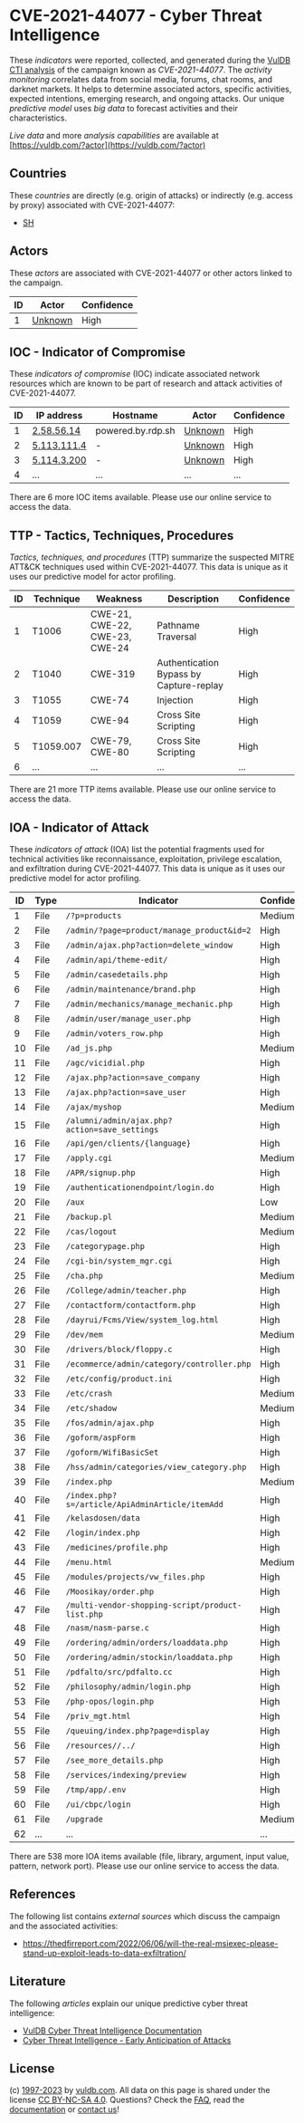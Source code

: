 # CVE-2021-44077 - Cyber Threat Intelligence

These _indicators_ were reported, collected, and generated during the [VulDB CTI analysis](https://vuldb.com/?kb.cti) of the campaign known as _CVE-2021-44077_. The _activity monitoring_ correlates data from social media, forums, chat rooms, and darknet markets. It helps to determine associated actors, specific activities, expected intentions, emerging research, and ongoing attacks. Our unique _predictive model_ uses _big data_ to forecast activities and their characteristics.

_Live data_ and more _analysis capabilities_ are available at [https://vuldb.com/?actor](https://vuldb.com/?actor)

## Countries

These _countries_ are directly (e.g. origin of attacks) or indirectly (e.g. access by proxy) associated with CVE-2021-44077:

* [SH](https://vuldb.com/?country.sh)

## Actors

These _actors_ are associated with CVE-2021-44077 or other actors linked to the campaign.

ID | Actor | Confidence
-- | ----- | ----------
1 | [Unknown](https://vuldb.com/?actor.unknown) | High

## IOC - Indicator of Compromise

These _indicators of compromise_ (IOC) indicate associated network resources which are known to be part of research and attack activities of CVE-2021-44077.

ID | IP address | Hostname | Actor | Confidence
-- | ---------- | -------- | ----- | ----------
1 | [2.58.56.14](https://vuldb.com/?ip.2.58.56.14) | powered.by.rdp.sh | [Unknown](https://vuldb.com/?actor.unknown) | High
2 | [5.113.111.4](https://vuldb.com/?ip.5.113.111.4) | - | [Unknown](https://vuldb.com/?actor.unknown) | High
3 | [5.114.3.200](https://vuldb.com/?ip.5.114.3.200) | - | [Unknown](https://vuldb.com/?actor.unknown) | High
4 | ... | ... | ... | ...

There are 6 more IOC items available. Please use our online service to access the data.

## TTP - Tactics, Techniques, Procedures

_Tactics, techniques, and procedures_ (TTP) summarize the suspected MITRE ATT&CK techniques used within CVE-2021-44077. This data is unique as it uses our predictive model for actor profiling.

ID | Technique | Weakness | Description | Confidence
-- | --------- | -------- | ----------- | ----------
1 | T1006 | CWE-21, CWE-22, CWE-23, CWE-24 | Pathname Traversal | High
2 | T1040 | CWE-319 | Authentication Bypass by Capture-replay | High
3 | T1055 | CWE-74 | Injection | High
4 | T1059 | CWE-94 | Cross Site Scripting | High
5 | T1059.007 | CWE-79, CWE-80 | Cross Site Scripting | High
6 | ... | ... | ... | ...

There are 21 more TTP items available. Please use our online service to access the data.

## IOA - Indicator of Attack

These _indicators of attack_ (IOA) list the potential fragments used for technical activities like reconnaissance, exploitation, privilege escalation, and exfiltration during CVE-2021-44077. This data is unique as it uses our predictive model for actor profiling.

ID | Type | Indicator | Confidence
-- | ---- | --------- | ----------
1 | File | `/?p=products` | Medium
2 | File | `/admin/?page=product/manage_product&id=2` | High
3 | File | `/admin/ajax.php?action=delete_window` | High
4 | File | `/admin/api/theme-edit/` | High
5 | File | `/admin/casedetails.php` | High
6 | File | `/admin/maintenance/brand.php` | High
7 | File | `/admin/mechanics/manage_mechanic.php` | High
8 | File | `/admin/user/manage_user.php` | High
9 | File | `/admin/voters_row.php` | High
10 | File | `/ad_js.php` | Medium
11 | File | `/agc/vicidial.php` | High
12 | File | `/ajax.php?action=save_company` | High
13 | File | `/ajax.php?action=save_user` | High
14 | File | `/ajax/myshop` | Medium
15 | File | `/alumni/admin/ajax.php?action=save_settings` | High
16 | File | `/api/gen/clients/{language}` | High
17 | File | `/apply.cgi` | Medium
18 | File | `/APR/signup.php` | High
19 | File | `/authenticationendpoint/login.do` | High
20 | File | `/aux` | Low
21 | File | `/backup.pl` | Medium
22 | File | `/cas/logout` | Medium
23 | File | `/categorypage.php` | High
24 | File | `/cgi-bin/system_mgr.cgi` | High
25 | File | `/cha.php` | Medium
26 | File | `/College/admin/teacher.php` | High
27 | File | `/contactform/contactform.php` | High
28 | File | `/dayrui/Fcms/View/system_log.html` | High
29 | File | `/dev/mem` | Medium
30 | File | `/drivers/block/floppy.c` | High
31 | File | `/ecommerce/admin/category/controller.php` | High
32 | File | `/etc/config/product.ini` | High
33 | File | `/etc/crash` | Medium
34 | File | `/etc/shadow` | Medium
35 | File | `/fos/admin/ajax.php` | High
36 | File | `/goform/aspForm` | High
37 | File | `/goform/WifiBasicSet` | High
38 | File | `/hss/admin/categories/view_category.php` | High
39 | File | `/index.php` | Medium
40 | File | `/index.php?s=/article/ApiAdminArticle/itemAdd` | High
41 | File | `/kelasdosen/data` | High
42 | File | `/login/index.php` | High
43 | File | `/medicines/profile.php` | High
44 | File | `/menu.html` | Medium
45 | File | `/modules/projects/vw_files.php` | High
46 | File | `/Moosikay/order.php` | High
47 | File | `/multi-vendor-shopping-script/product-list.php` | High
48 | File | `/nasm/nasm-parse.c` | High
49 | File | `/ordering/admin/orders/loaddata.php` | High
50 | File | `/ordering/admin/stockin/loaddata.php` | High
51 | File | `/pdfalto/src/pdfalto.cc` | High
52 | File | `/philosophy/admin/login.php` | High
53 | File | `/php-opos/login.php` | High
54 | File | `/priv_mgt.html` | High
55 | File | `/queuing/index.php?page=display` | High
56 | File | `/resources//../` | High
57 | File | `/see_more_details.php` | High
58 | File | `/services/indexing/preview` | High
59 | File | `/tmp/app/.env` | High
60 | File | `/ui/cbpc/login` | High
61 | File | `/upgrade` | Medium
62 | ... | ... | ...

There are 538 more IOA items available (file, library, argument, input value, pattern, network port). Please use our online service to access the data.

## References

The following list contains _external sources_ which discuss the campaign and the associated activities:

* https://thedfirreport.com/2022/06/06/will-the-real-msiexec-please-stand-up-exploit-leads-to-data-exfiltration/

## Literature

The following _articles_ explain our unique predictive cyber threat intelligence:

* [VulDB Cyber Threat Intelligence Documentation](https://vuldb.com/?kb.cti)
* [Cyber Threat Intelligence - Early Anticipation of Attacks](https://www.scip.ch/en/?labs.20201022)

## License

(c) [1997-2023](https://vuldb.com/?kb.changelog) by [vuldb.com](https://vuldb.com/?kb.about). All data on this page is shared under the license [CC BY-NC-SA 4.0](https://creativecommons.org/licenses/by-nc-sa/4.0/). Questions? Check the [FAQ](https://vuldb.com/?kb.faq), read the [documentation](https://vuldb.com/?kb) or [contact us](https://vuldb.com/?contact)!
